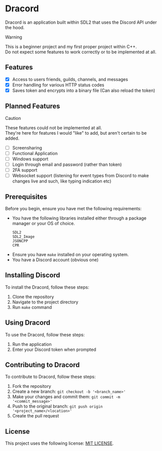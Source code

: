# Dracord
Dracord is an application built within SDL2 that uses the Discord API under the hood.


> [!WARNING]
> This is a beginner project and my first proper project within C++. <br/>
> Do not expect some features to work correctly or to be implemented at all.


## Features
- [x] Access to users friends, guilds, channels, and messages
- [x] Error handling for various HTTP status codes
- [x] Saves token and encrypts into a binary file (Can also reload the token)

## Planned Features
> [!CAUTION]
> These features could not be implemented at all. <br/>
> They're here for features I would "like" to add, but aren't certain to be added.

- [ ] Screensharing
- [ ] Functional Application
- [ ] Windows support
- [ ] Login through email and password (rather than token)
- [ ] 2FA support
- [ ] Websocket support (listening for event types from Discord to make changes live and such, like typing indication etc)

## Prerequisites
Before you begin, ensure you have met the following requirements:

- You have the following libraries installed either through a package manager or your OS of choice.
  ```
  SDL2
  SDL2_Image
  JSONCPP
  CPR
  ```
- Ensure you have `make` installed on your operating system.
- You have a Discord account (obvious one)

## Installing Discord

To install the Dracord, follow these steps:

1. Clone the repository
2. Navigate to the project directory
3. Run `make` command

## Using Dracord

To use the Dracord, follow these steps:

1. Run the application
2. Enter your Discord token when prompted

## Contributing to Dracord

To contribute to Dracord, follow these steps:

1. Fork the repository
2. Create a new branch: `git checkout -b '<branch_name>'`
3. Make your changes and commit them: `git commit -m '<commit_message>'`
4. Push to the original branch: `git push origin '<project_name>/<location>'`
5. Create the pull request

## License

This project uses the following license: [MIT LICENSE](https://github.com/aitezera/dracord/blob/main/LICENSE).